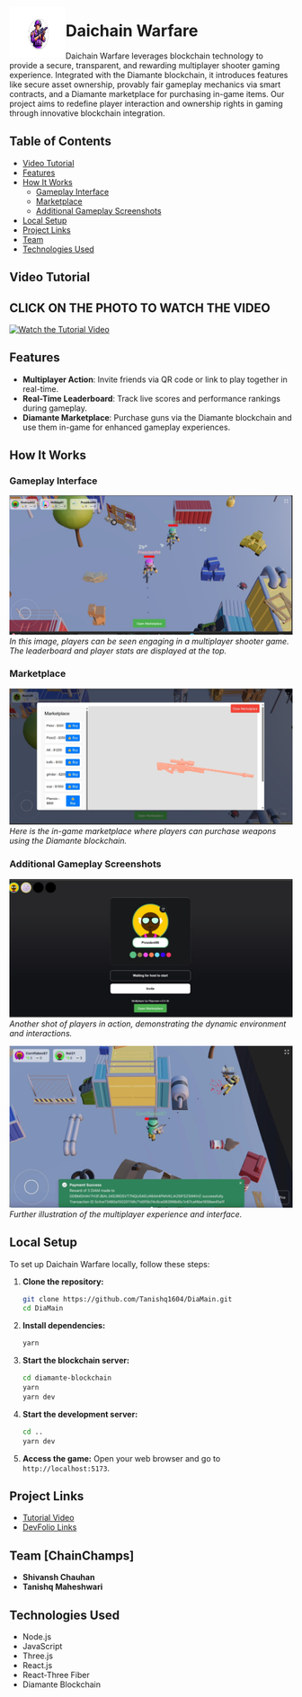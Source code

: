 <p align="center">
  <img src="public/images/logo.jpeg" alt="Daichain Warfare Logo" width="100" height="90" align="left"/>
  <h1>Daichain Warfare</h1>
</p>

Daichain Warfare leverages blockchain technology to provide a secure, transparent, and rewarding multiplayer shooter gaming experience. Integrated with the Diamante blockchain, it introduces features like secure asset ownership, provably fair gameplay mechanics via smart contracts, and a Diamante marketplace for purchasing in-game items. Our project aims to redefine player interaction and ownership rights in gaming through innovative blockchain integration.

## Table of Contents

- [Video Tutorial](#video-tutorial)
- [Features](#features)
- [How It Works](#how-it-works)
  - [Gameplay Interface](#gameplay-interface)
  - [Marketplace](#marketplace)
  - [Additional Gameplay Screenshots](#additional-gameplay-screenshots)
- [Local Setup](#local-setup)
- [Project Links](#project-links)
- [Team](#team)
- [Technologies Used](#technologies-used)

## Video Tutorial

## CLICK ON THE PHOTO TO WATCH THE VIDEO
[![Watch the Tutorial Video](https://img.youtube.com/vi/EWkw6Vy4bXE/0.jpg)](https://www.youtube.com/watch?v=EWkw6Vy4bXE)


## Features

- **Multiplayer Action**: Invite friends via QR code or link to play together in real-time.
- **Real-Time Leaderboard**: Track live scores and performance rankings during gameplay.
- **Diamante Marketplace**: Purchase guns via the Diamante blockchain and use them in-game for enhanced gameplay experiences.

## How It Works

### Gameplay Interface

![Gameplay Interface](public/images/in-game.jpeg)
*In this image, players can be seen engaging in a multiplayer shooter game. The leaderboard and player stats are displayed at the top.*

### Marketplace

![Marketplace](public/images/marketplace.jpeg)
*Here is the in-game marketplace where players can purchase weapons using the Diamante blockchain.*

### Additional Gameplay Screenshots

![Gameplay Screenshot 2](public/images/game-screen.jpeg)
*Another shot of players in action, demonstrating the dynamic environment and interactions.*

![Gameplay Screenshot 3](public/images/gameplay.jpeg)
*Further illustration of the multiplayer experience and interface.*

## Local Setup

To set up Daichain Warfare locally, follow these steps:

1. **Clone the repository:**
    ```sh
    git clone https://github.com/Tanishq1604/DiaMain.git
    cd DiaMain
    ```

2. **Install dependencies:**
    ```sh
    yarn
    ```

3. **Start the blockchain server:**
    ```sh
    cd diamante-blockchain
    yarn
    yarn dev
    ```

4. **Start the development server:**
    ```sh
    cd ..
    yarn dev
    ```

5. **Access the game:**
    Open your web browser and go to `http://localhost:5173`.

## Project Links

- [Tutorial Video](https://www.youtube.com/watch?v=EWkw6Vy4bXE)
- [DevFolio Links](https://devfolio.co/projects/daichain-warfare-a47e)

## Team [ChainChamps]

- **Shivansh Chauhan**
- **Tanishq Maheshwari**

## Technologies Used

- Node.js
- JavaScript
- Three.js
- React.js
- React-Three Fiber
- Diamante Blockchain
